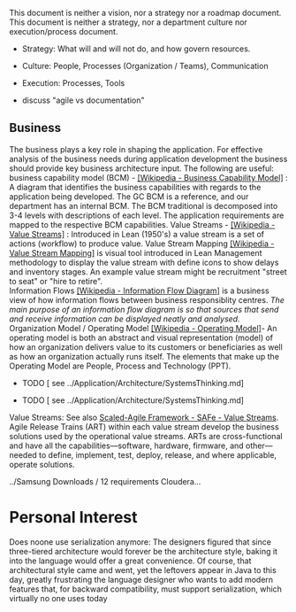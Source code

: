 This document is neither a vision, nor a strategy nor a roadmap document.   
This document is neither a strategy, nor a department culture nor execution/process document.
- Strategy: What will and will not do, and how govern resources.
- Culture: People, Processes (Organization / Teams), Communication
- Execution: Processes, Tools


- discuss "agile vs documentation"


## Business
The business plays a key role in shaping the application.  For effective analysis of the business needs during application development the business should provide key business architecture input.  The following are useful:
business capability model (BCM) - [[Wikipedia - Business Capability Model]](https://en.wikipedia.org/wiki/Business_capability_model) : A diagram that identifies the business capabilities with regards to the application being developed.   The GC BCM is a reference, and our department has an internal BCM.   The BCM traditional is decomposed into 3-4 levels with descriptions of each level.    The application requirements are mapped to the respective BCM capabilities.
Value Streams - [[Wikipedia - Value Streams]](https://en.wikipedia.org/wiki/Value_stream) : Introduced in Lean (1950's) a value stream is a set of actions (workflow) to produce value.  Value Stream Mapping [[Wikipedia - Value Stream Mapping]](https://en.wikipedia.org/wiki/Value-stream_mapping) is visual tool introduced in Lean Management methodology to display the value stream with define icons to show delays and inventory stages.   An example value stream might be recruitment "street to seat" or "hire to retire".   
Information Flows [[Wikipedia - Information Flow Diagram]](https://en.wikipedia.org/wiki/Information_flow_diagram) is a business view of how information flows between business responsiblity centres. *The main purpose of an information flow diagram is so that sources that send and receive information can be displayed neatly and analysed.*
Organization Model / Operating Model [[Wikipedia - Operating Model]](https://en.wikipedia.org/wiki/Operating_model)- An operating model is both an abstract and visual representation (model) of how an organization delivers value to its customers or beneficiaries as well as how an organization actually runs itself.  The elements that make up the Operating Model are People, Process and Technology (PPT).  
- TODO [ see ../Application/Architecture/SystemsThinking.md]


- TODO [ see ../Application/Architecture/SystemsThinking.md]

Value Streams: See also [Scaled-Agile Framework - SAFe - Value Streams](https://www.scaledagileframework.com/value-streams/).  Agile Release Trains (ART) within each value stream develop the business solutions used by the operational value streams. ARTs are cross-functional and have all the capabilities—software, hardware, firmware, and other—needed to define, implement, test, deploy, release, and where applicable, operate solutions.


../Samsung Downloads / 12 requirements Cloudera...



# Personal Interest  

Does noone use serialization anymore: The designers figured that since three-tiered architecture would forever be the architecture style, baking it into the language would offer a great convenience. Of course, that architectural style came and went, yet the leftovers appear in Java to this day, greatly frustrating the language designer who wants to add modern features that, for backward compatibility, must support serialization, which virtually no one uses today
